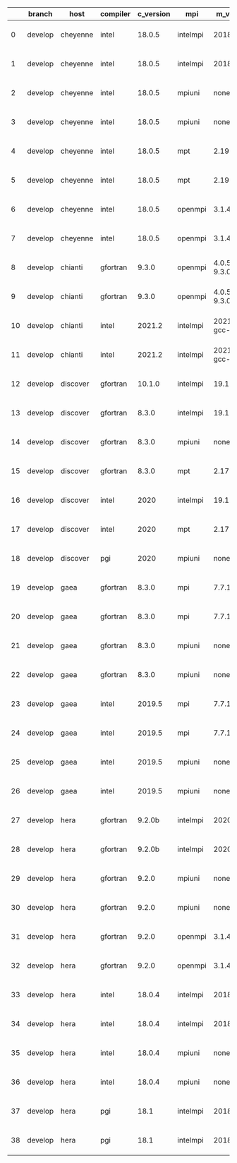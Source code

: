 |    | branch   | host     | compiler   | c_version   | mpi      | m_version          | o_g   | os     | build   | u_pass   | u_fail   | s_pass   | s_fail   | e_pass   | e_fail   |   nuopc_pass |   nuopc_fail | hash                 | git_hash                                 | modified            |
|----|----------|----------|------------|-------------|----------|--------------------|-------|--------|---------|----------|----------|----------|----------|----------|----------|--------------|--------------|----------------------|------------------------------------------|---------------------|
|  0 | develop  | cheyenne | intel      | 18.0.5      | intelmpi | 2018.4.274         | O     | Linux  | Pass    | 13685    | 0        | 49       | 0        | 80       | 0        |           50 |            0 | v8.3.0b08-1-gd4bb168 | 7af543ad9c81747414e3bd4809018f00a34302cd | 02/24/2022_18:16:28 |
|  1 | develop  | cheyenne | intel      | 18.0.5      | intelmpi | 2018.4.274         | g     | Linux  | Pass    | 13685    | 0        | 49       | 0        | 80       | 0        |           50 |            0 | v8.3.0b08-1-gd4bb168 | 7af543ad9c81747414e3bd4809018f00a34302cd | 02/24/2022_18:16:28 |
|  2 | develop  | cheyenne | intel      | 18.0.5      | mpiuni   | none               | O     | Linux  | Pass    | 12158    | 0        | 8        | 0        | 43       | 0        |            0 |           50 | v8.3.0b08-1-gd4bb168 | 7af543ad9c81747414e3bd4809018f00a34302cd | 02/24/2022_18:16:28 |
|  3 | develop  | cheyenne | intel      | 18.0.5      | mpiuni   | none               | g     | Linux  | Pass    | 12158    | 0        | 8        | 0        | 43       | 0        |            0 |           50 | v8.3.0b08-1-gd4bb168 | 7af543ad9c81747414e3bd4809018f00a34302cd | 02/24/2022_18:16:28 |
|  4 | develop  | cheyenne | intel      | 18.0.5      | mpt      | 2.19               | O     | Linux  | Pass    | 13685    | 0        | 49       | 0        | 80       | 0        |           50 |            0 | v8.3.0b08-1-gd4bb168 | 7af543ad9c81747414e3bd4809018f00a34302cd | 02/24/2022_18:16:28 |
|  5 | develop  | cheyenne | intel      | 18.0.5      | mpt      | 2.19               | g     | Linux  | Pass    | 13685    | 0        | 49       | 0        | 80       | 0        |           50 |            0 | v8.3.0b08-1-gd4bb168 | 7af543ad9c81747414e3bd4809018f00a34302cd | 02/24/2022_18:16:28 |
|  6 | develop  | cheyenne | intel      | 18.0.5      | openmpi  | 3.1.4              | O     | Linux  | Pass    | 13685    | 0        | 49       | 0        | 80       | 0        |           50 |            0 | v8.3.0b08-1-gd4bb168 | 7af543ad9c81747414e3bd4809018f00a34302cd | 02/24/2022_18:16:28 |
|  7 | develop  | cheyenne | intel      | 18.0.5      | openmpi  | 3.1.4              | g     | Linux  | Pass    | 13685    | 0        | 49       | 0        | 80       | 0        |           50 |            0 | v8.3.0b08-1-gd4bb168 | 7af543ad9c81747414e3bd4809018f00a34302cd | 02/24/2022_18:16:28 |
|  8 | develop  | chianti  | gfortran   | 9.3.0       | openmpi  | 4.0.5-gcc-9.3.0    | O     | Linux  | Pass    | 13685    | 0        | 49       | 0        | 80       | 0        |           44 |            6 | v8.3.0b08-1-gd4bb168 | 4db8b79b2701034564a8f9f02c179af69258c920 | 02/24/2022_18:16:56 |
|  9 | develop  | chianti  | gfortran   | 9.3.0       | openmpi  | 4.0.5-gcc-9.3.0    | g     | Linux  | Pass    | 13685    | 0        | 49       | 0        | 80       | 0        |           44 |            6 | v8.3.0b08-1-gd4bb168 | 4db8b79b2701034564a8f9f02c179af69258c920 | 02/24/2022_18:16:56 |
| 10 | develop  | chianti  | intel      | 2021.2      | intelmpi | 2021.2.0-gcc-9.3.0 | O     | Linux  | Pass    | 13685    | 0        | 49       | 0        | 80       | 0        |           44 |            6 | v8.3.0b08-1-gd4bb168 | 4db8b79b2701034564a8f9f02c179af69258c920 | 02/24/2022_18:16:56 |
| 11 | develop  | chianti  | intel      | 2021.2      | intelmpi | 2021.2.0-gcc-9.3.0 | g     | Linux  | Pass    | 13685    | 0        | 49       | 0        | 80       | 0        |           44 |            6 | v8.3.0b08-1-gd4bb168 | 4db8b79b2701034564a8f9f02c179af69258c920 | 02/24/2022_18:16:56 |
| 12 | develop  | discover | gfortran   | 10.1.0      | intelmpi | 19.1.3.304         | g     | Linux  | Pass    | 13670    | 15       | 49       | 0        | 80       | 0        |           50 |            0 | v8.3.0b08-1-gd4bb168 | cece662812951dd28f9287f26f76320a99fab4fb | 02/24/2022_18:17:24 |
| 13 | develop  | discover | gfortran   | 8.3.0       | intelmpi | 19.1.3.304         | g     | Linux  | Pass    | 13670    | 15       | 49       | 0        | 80       | 0        |           50 |            0 | v8.3.0b08-1-gd4bb168 | cece662812951dd28f9287f26f76320a99fab4fb | 02/24/2022_18:17:24 |
| 14 | develop  | discover | gfortran   | 8.3.0       | mpiuni   | none               | g     | Linux  | Pass    | 12158    | 0        | 8        | 0        | 43       | 0        |            0 |           50 | v8.3.0b08-1-gd4bb168 | cece662812951dd28f9287f26f76320a99fab4fb | 02/24/2022_18:17:24 |
| 15 | develop  | discover | gfortran   | 8.3.0       | mpt      | 2.17               | g     | Linux  | Pass    | 13685    | 0        | 49       | 0        | 80       | 0        |           46 |            4 | v8.3.0b08-1-gd4bb168 | cece662812951dd28f9287f26f76320a99fab4fb | 02/24/2022_18:17:24 |
| 16 | develop  | discover | intel      | 2020        | intelmpi | 19.1.3.304         | g     | Linux  | Pass    | 13685    | 0        | 49       | 0        | 80       | 0        |           50 |            0 | v8.3.0b08-1-gd4bb168 | cece662812951dd28f9287f26f76320a99fab4fb | 02/24/2022_18:17:24 |
| 17 | develop  | discover | intel      | 2020        | mpt      | 2.17               | g     | Linux  | Pass    | 13685    | 0        | 49       | 0        | 80       | 0        |           50 |            0 | v8.3.0b08-1-gd4bb168 | cece662812951dd28f9287f26f76320a99fab4fb | 02/24/2022_18:17:24 |
| 18 | develop  | discover | pgi        | 2020        | mpiuni   | none               | g     | Linux  | Pass    | 11536    | 622      | 4        | 4        | 40       | 3        |            0 |           50 | v8.3.0b08-1-gd4bb168 | cece662812951dd28f9287f26f76320a99fab4fb | 02/24/2022_18:17:24 |
| 19 | develop  | gaea     | gfortran   | 8.3.0       | mpi      | 7.7.11             | O     | Unicos | Pass    | 13684    | 1        | 49       | 0        | 80       | 0        |           47 |            3 | v8.3.0b08-1-gd4bb168 | 96881748564c3a758b4532e16c376ca637af592e | 02/24/2022_18:17:49 |
| 20 | develop  | gaea     | gfortran   | 8.3.0       | mpi      | 7.7.11             | g     | Unicos | Pass    | 13684    | 1        | 49       | 0        | 80       | 0        |           47 |            3 | v8.3.0b08-1-gd4bb168 | 96881748564c3a758b4532e16c376ca637af592e | 02/24/2022_18:17:49 |
| 21 | develop  | gaea     | gfortran   | 8.3.0       | mpiuni   | none               | O     | Unicos | Pass    | 12158    | 0        | 8        | 0        | 43       | 0        |            0 |           50 | v8.3.0b08-1-gd4bb168 | 96881748564c3a758b4532e16c376ca637af592e | 02/24/2022_18:17:49 |
| 22 | develop  | gaea     | gfortran   | 8.3.0       | mpiuni   | none               | g     | Unicos | Pass    | 12158    | 0        | 8        | 0        | 43       | 0        |            0 |           50 | v8.3.0b08-1-gd4bb168 | 96881748564c3a758b4532e16c376ca637af592e | 02/24/2022_18:17:49 |
| 23 | develop  | gaea     | intel      | 2019.5      | mpi      | 7.7.11             | O     | Unicos | Pass    | 13670    | 15       | 49       | 0        | 80       | 0        |           47 |            3 | v8.3.0b08-1-gd4bb168 | 96881748564c3a758b4532e16c376ca637af592e | 02/24/2022_18:17:49 |
| 24 | develop  | gaea     | intel      | 2019.5      | mpi      | 7.7.11             | g     | Unicos | Pass    | 13670    | 15       | 49       | 0        | 80       | 0        |           47 |            3 | v8.3.0b08-1-gd4bb168 | 96881748564c3a758b4532e16c376ca637af592e | 02/24/2022_18:17:49 |
| 25 | develop  | gaea     | intel      | 2019.5      | mpiuni   | none               | O     | Unicos | Pass    | 12143    | 15       | 8        | 0        | 43       | 0        |            0 |           50 | v8.3.0b08-1-gd4bb168 | 96881748564c3a758b4532e16c376ca637af592e | 02/24/2022_18:17:49 |
| 26 | develop  | gaea     | intel      | 2019.5      | mpiuni   | none               | g     | Unicos | Pass    | 12143    | 15       | 8        | 0        | 43       | 0        |            0 |           50 | v8.3.0b08-1-gd4bb168 | 96881748564c3a758b4532e16c376ca637af592e | 02/24/2022_18:17:49 |
| 27 | develop  | hera     | gfortran   | 9.2.0b      | intelmpi | 2020               | O     | Linux  | Pass    | 0        | 8807     | 0        | 49       | 0        | 80       |            0 |           50 | v8.3.0b08-1-gd4bb168 | 28e4363af3793d1fffb26ded7b75fe808d521bcb | 02/24/2022_18:18:27 |
| 28 | develop  | hera     | gfortran   | 9.2.0b      | intelmpi | 2020               | g     | Linux  | Pass    | 0        | 8807     | 0        | 49       | 0        | 80       |            0 |           50 | v8.3.0b08-1-gd4bb168 | 28e4363af3793d1fffb26ded7b75fe808d521bcb | 02/24/2022_18:18:27 |
| 29 | develop  | hera     | gfortran   | 9.2.0       | mpiuni   | none               | O     | Linux  | Pass    | 12158    | 0        | 8        | 0        | 43       | 0        |            0 |           50 | v8.3.0b08-1-gd4bb168 | 28e4363af3793d1fffb26ded7b75fe808d521bcb | 02/24/2022_18:18:27 |
| 30 | develop  | hera     | gfortran   | 9.2.0       | mpiuni   | none               | g     | Linux  | Pass    | 12158    | 0        | 8        | 0        | 43       | 0        |            0 |           50 | v8.3.0b08-1-gd4bb168 | 28e4363af3793d1fffb26ded7b75fe808d521bcb | 02/24/2022_18:18:27 |
| 31 | develop  | hera     | gfortran   | 9.2.0       | openmpi  | 3.1.4              | O     | Linux  | Pass    | 13685    | 0        | 49       | 0        | 80       | 0        |           50 |            0 | v8.3.0b08-1-gd4bb168 | 28e4363af3793d1fffb26ded7b75fe808d521bcb | 02/24/2022_18:18:27 |
| 32 | develop  | hera     | gfortran   | 9.2.0       | openmpi  | 3.1.4              | g     | Linux  | Pass    | 13685    | 0        | 49       | 0        | 80       | 0        |           50 |            0 | v8.3.0b08-1-gd4bb168 | 28e4363af3793d1fffb26ded7b75fe808d521bcb | 02/24/2022_18:18:27 |
| 33 | develop  | hera     | intel      | 18.0.4      | intelmpi | 2018.4.274         | O     | Linux  | Pass    | 13685    | 0        | 49       | 0        | 80       | 0        |           50 |            0 | v8.3.0b08-1-gd4bb168 | 28e4363af3793d1fffb26ded7b75fe808d521bcb | 02/24/2022_18:18:27 |
| 34 | develop  | hera     | intel      | 18.0.4      | intelmpi | 2018.4.274         | g     | Linux  | Pass    | 13685    | 0        | 49       | 0        | 80       | 0        |           50 |            0 | v8.3.0b08-1-gd4bb168 | 28e4363af3793d1fffb26ded7b75fe808d521bcb | 02/24/2022_18:18:27 |
| 35 | develop  | hera     | intel      | 18.0.4      | mpiuni   | none               | O     | Linux  | Pass    | 12158    | 0        | 8        | 0        | 43       | 0        |            0 |           50 | v8.3.0b08-1-gd4bb168 | 28e4363af3793d1fffb26ded7b75fe808d521bcb | 02/24/2022_18:18:27 |
| 36 | develop  | hera     | intel      | 18.0.4      | mpiuni   | none               | g     | Linux  | Pass    | 12158    | 0        | 8        | 0        | 43       | 0        |            0 |           50 | v8.3.0b08-1-gd4bb168 | 28e4363af3793d1fffb26ded7b75fe808d521bcb | 02/24/2022_18:18:27 |
| 37 | develop  | hera     | pgi        | 18.1        | intelmpi | 2018.0.4           | O     | Linux  | Fail    | fail     | fail     | fail     | fail     | fail     | fail     |            0 |           50 | v8.3.0b08-1-gd4bb168 | 28e4363af3793d1fffb26ded7b75fe808d521bcb | 02/24/2022_18:18:27 |
| 38 | develop  | hera     | pgi        | 18.1        | intelmpi | 2018.0.4           | g     | Linux  | Fail    | fail     | fail     | fail     | fail     | fail     | fail     |            0 |           50 | v8.3.0b08-1-gd4bb168 | 28e4363af3793d1fffb26ded7b75fe808d521bcb | 02/24/2022_18:18:27 |